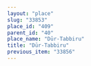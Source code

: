 ```yaml
---
layout: "place"
slug: "33853"
place_id: "409"
parent_id: "40"
place_name: "Dūr-Tabbiru"
title: "Dūr-Tabbiru"
previous_item: "33856"
---
```

